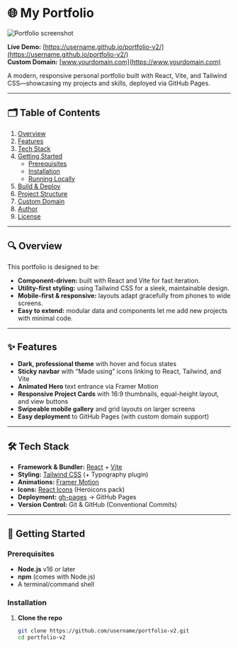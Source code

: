 # 🌐 My Portfolio

![Portfolio screenshot](./public/images/portfolio-screenshot.png)

**Live Demo:** [https://username.github.io/portfolio-v2/](https://username.github.io/portfolio-v2/)  
**Custom Domain:** [www.yourdomain.com](https://www.yourdomain.com)

A modern, responsive personal portfolio built with React, Vite, and Tailwind CSS—showcasing my projects and skills, deployed via GitHub Pages.

---

## 🗂️ Table of Contents

1. [Overview](#overview)  
2. [Features](#features)  
3. [Tech Stack](#tech-stack)  
4. [Getting Started](#getting-started)  
   - [Prerequisites](#prerequisites)  
   - [Installation](#installation)  
   - [Running Locally](#running-locally)  
5. [Build & Deploy](#build--deploy)  
6. [Project Structure](#project-structure)  
7. [Custom Domain](#custom-domain)  
8. [Author](#author)  
9. [License](#license)  

---

## 🔍 Overview

This portfolio is designed to be:

- **Component-driven:** built with React and Vite for fast iteration.  
- **Utility-first styling:** using Tailwind CSS for a sleek, maintainable design.  
- **Mobile-first & responsive:** layouts adapt gracefully from phones to wide screens.  
- **Easy to extend:** modular data and components let me add new projects with minimal code.

---

## ✨ Features

- **Dark, professional theme** with hover and focus states  
- **Sticky navbar** with “Made using” icons linking to React, Tailwind, and Vite  
- **Animated Hero** text entrance via Framer Motion  
- **Responsive Project Cards** with 16:9 thumbnails, equal-height layout, and view buttons  
- **Swipeable mobile gallery** and grid layouts on larger screens  
- **Easy deployment** to GitHub Pages (with custom domain support)  

---

## 🛠️ Tech Stack

- **Framework & Bundler:** [React](https://reactjs.org/) + [Vite](https://vitejs.dev/)  
- **Styling:** [Tailwind CSS](https://tailwindcss.com/) (+ Typography plugin)  
- **Animations:** [Framer Motion](https://www.framer.com/motion/)  
- **Icons:** [React Icons](https://react-icons.github.io/) (Heroicons pack)  
- **Deployment:** [gh-pages](https://github.com/tschaub/gh-pages) → GitHub Pages  
- **Version Control:** Git & GitHub (Conventional Commits)

---

## 🚀 Getting Started

### Prerequisites

- **Node.js** v16 or later  
- **npm** (comes with Node.js)  
- A terminal/command shell

### Installation

1. **Clone the repo**  
   ```bash
   git clone https://github.com/username/portfolio-v2.git
   cd portfolio-v2
